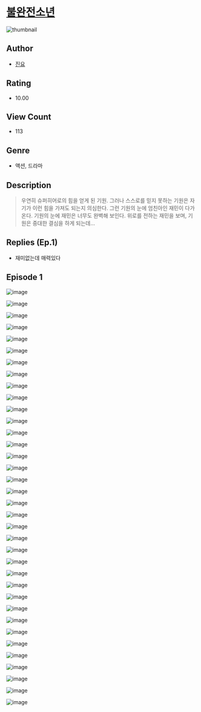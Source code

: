 # [불완전소년](https://comic.naver.com/challenge/list?titleId=810551)
![thumbnail](https://image-comic.pstatic.net/user_contents_data/challenge_comic/2023/05/23/353024/upload_3474915481447576119_480x623.jpeg)

## Author
- [진요](https://comic.naver.com/artistTitle?id=353024)

## Rating
- 10.00

## View Count
- 113

## Genre
- 액션, 드라마

## Description
> 우연히 슈퍼히어로의 힘을 얻게 된 기원. 그러나 스스로를 믿지 못하는 기원은 자기가 이런 힘을 가져도 되는지 의심한다. 그런 기원의 눈에 엄친아인 재민이 다가온다. 기원의 눈에 재민은 너무도 완벽해 보인다. 위로를 전하는 재민을 보며, 기원은 중대한 결심을 하게 되는데...

## Replies (Ep.1)
- 재미없는데 매력있다

## Episode 1
![image](https://image-comic.pstatic.net/user_contents_data/challenge_comic/2023/05/23/353024/upload_3631081515354634595.jpeg)

![image](https://image-comic.pstatic.net/user_contents_data/challenge_comic/2023/05/23/353024/upload_7219661866000464178.jpeg)

![image](https://image-comic.pstatic.net/user_contents_data/challenge_comic/2023/05/23/353024/upload_7076618882133419105.jpeg)

![image](https://image-comic.pstatic.net/user_contents_data/challenge_comic/2023/05/23/353024/upload_4063763529402037347.jpeg)

![image](https://image-comic.pstatic.net/user_contents_data/challenge_comic/2023/05/23/353024/upload_7365980483914655286.jpeg)

![image](https://image-comic.pstatic.net/user_contents_data/challenge_comic/2023/05/23/353024/upload_7291671082197792825.jpeg)

![image](https://image-comic.pstatic.net/user_contents_data/challenge_comic/2023/05/23/353024/upload_3991146069938550064.jpeg)

![image](https://image-comic.pstatic.net/user_contents_data/challenge_comic/2023/05/23/353024/upload_7221014269577552998.jpeg)

![image](https://image-comic.pstatic.net/user_contents_data/challenge_comic/2023/05/23/353024/upload_4049073847929955682.jpeg)

![image](https://image-comic.pstatic.net/user_contents_data/challenge_comic/2023/05/23/353024/upload_3472338410993102904.jpeg)

![image](https://image-comic.pstatic.net/user_contents_data/challenge_comic/2023/05/23/353024/upload_3918468342045041969.jpeg)

![image](https://image-comic.pstatic.net/user_contents_data/challenge_comic/2023/05/23/353024/upload_7017845386453738808.jpeg)

![image](https://image-comic.pstatic.net/user_contents_data/challenge_comic/2023/05/23/353024/upload_7148961077800417592.jpeg)

![image](https://image-comic.pstatic.net/user_contents_data/challenge_comic/2023/05/23/353024/upload_7017793725865682273.jpeg)

![image](https://image-comic.pstatic.net/user_contents_data/challenge_comic/2023/05/23/353024/upload_7004004953143654712.jpeg)

![image](https://image-comic.pstatic.net/user_contents_data/challenge_comic/2023/05/23/353024/upload_7075489700821218097.jpeg)

![image](https://image-comic.pstatic.net/user_contents_data/challenge_comic/2023/05/23/353024/upload_7291950550700274224.jpeg)

![image](https://image-comic.pstatic.net/user_contents_data/challenge_comic/2023/05/23/353024/upload_3774357552015357794.jpeg)

![image](https://image-comic.pstatic.net/user_contents_data/challenge_comic/2023/05/23/353024/upload_4050484525610198114.jpeg)

![image](https://image-comic.pstatic.net/user_contents_data/challenge_comic/2023/05/23/353024/upload_4135824215732793397.jpeg)

![image](https://image-comic.pstatic.net/user_contents_data/challenge_comic/2023/05/23/353024/upload_7378078595827459124.jpeg)

![image](https://image-comic.pstatic.net/user_contents_data/challenge_comic/2023/05/23/353024/upload_3991140558804890674.jpeg)

![image](https://image-comic.pstatic.net/user_contents_data/challenge_comic/2023/05/23/353024/upload_7005122928855638833.jpeg)

![image](https://image-comic.pstatic.net/user_contents_data/challenge_comic/2023/05/23/353024/upload_4049357517588148579.jpeg)

![image](https://image-comic.pstatic.net/user_contents_data/challenge_comic/2023/05/23/353024/upload_7378640230634894903.jpeg)

![image](https://image-comic.pstatic.net/user_contents_data/challenge_comic/2023/05/23/353024/upload_7366029949070028899.jpeg)

![image](https://image-comic.pstatic.net/user_contents_data/challenge_comic/2023/05/23/353024/upload_7017234264130793528.jpeg)

![image](https://image-comic.pstatic.net/user_contents_data/challenge_comic/2023/05/23/353024/upload_3702634200888862053.jpeg)

![image](https://image-comic.pstatic.net/user_contents_data/challenge_comic/2023/05/23/353024/upload_7364342400567751219.jpeg)

![image](https://image-comic.pstatic.net/user_contents_data/challenge_comic/2023/05/23/353024/upload_7305792088571929185.jpeg)

![image](https://image-comic.pstatic.net/user_contents_data/challenge_comic/2023/05/23/353024/upload_7364855670534268002.jpeg)

![image](https://image-comic.pstatic.net/user_contents_data/challenge_comic/2023/05/23/353024/upload_7149852743142944866.jpeg)

![image](https://image-comic.pstatic.net/user_contents_data/challenge_comic/2023/05/23/353024/upload_3906654106753786722.jpeg)

![image](https://image-comic.pstatic.net/user_contents_data/challenge_comic/2023/05/23/353024/upload_4049687564299417657.jpeg)

![image](https://image-comic.pstatic.net/user_contents_data/challenge_comic/2023/05/23/353024/upload_4123158030779245624.jpeg)

![image](https://image-comic.pstatic.net/user_contents_data/challenge_comic/2023/05/23/353024/upload_3631134097951764578.jpeg)
